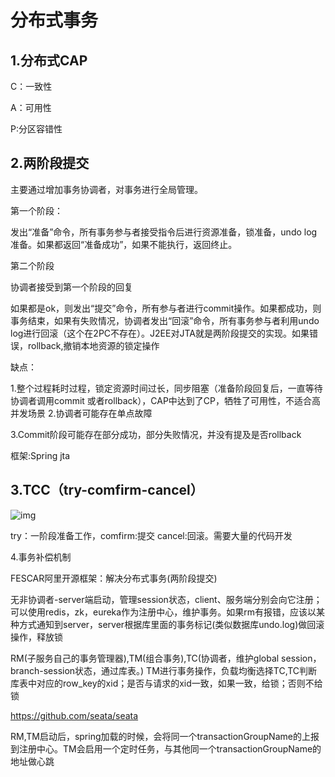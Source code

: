 # 分布式事务

## 1.分布式CAP

C：一致性

A：可用性

P:分区容错性

## 2.两阶段提交

主要通过增加事务协调者，对事务进行全局管理。

第一个阶段：

发出“准备”命令，所有事务参与者接受指令后进行资源准备，锁准备，undo log准备。如果都返回“准备成功”，如果不能执行，返回终止。

第二个阶段

协调者接受到第一个阶段的回复

如果都是ok，则发出“提交”命令，所有参与者进行commit操作。如果都成功，则事务结束，如果有失败情况，协调者发出“回滚”命令，所有事务参与者利用undo log进行回滚（这个在2PC不存在）。J2EE对JTA就是两阶段提交的实现。如果错误，rollback,撤销本地资源的锁定操作

缺点：

1.整个过程耗时过程，锁定资源时间过长，同步阻塞（准备阶段回复后，一直等待协调者调用commit 或者rollback），CAP中达到了CP，牺牲了可用性，不适合高并发场景
2.协调者可能存在单点故障

3.Commit阶段可能存在部分成功，部分失败情况，并没有提及是否rollback

框架:Spring jta

## 3.TCC（try-comfirm-cancel）

![img](https://images2018.cnblogs.com/blog/1334519/201803/1334519-20180307150648591-1729601878.png)

try：一阶段准备工作，comfirm:提交 cancel:回滚。需要大量的代码开发

4.事务补偿机制





FESCAR阿里开源框架：解决分布式事务(两阶段提交)

无非协调者-server端启动，管理session状态，client、服务端分别会向它注册；可以使用redis，zk，eureka作为注册中心，维护事务。如果rm有报错，应该以某种方式通知到server，server根据库里面的事务标记(类似数据库undo.log)做回滚操作，释放锁

RM(子服务自己的事务管理器),TM(组合事务),TC(协调者，维护global session，branch-session状态，通过库表。)  TM进行事务操作，负载均衡选择TC,TC判断库表中对应的row_key的xid；是否与请求的xid一致，如果一致，给锁；否则不给锁

https://github.com/seata/seata





RM,TM启动后，spring加载的时候，会将同一个transactionGroupName的上报到注册中心。TM会启用一个定时任务，与其他同一个transactionGroupName的地址做心跳